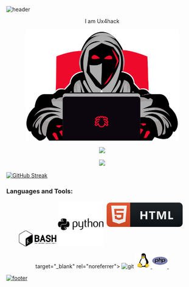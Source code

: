 ![header](https://capsule-render.vercel.app/api?type=wave&color=7B7D7D&height=150&section=header)
<p align="center">

<p align=center> I am Ux4hack </p>


<p align="center">
<img width="80%" src="https://github.com/Ux4hack/Ux4hack/blob/main/ux4.gif" />
</p>

<p align=center> <img src=https://komarev.com/ghpvc/?username=ux4hack&color=FF0000&style=plastic /> </p>

</p>
<p align="center">
<a href="https://github.com/Zachpocalypse/github-readme-stats"><img src="https://github-readme-stats.vercel.app/api?username=Ux4hack&show_icons=true&theme=dark&locale=es&cache_seconds=2500&show_border=true&icon_color=31ff0d&title_color=FF0000&bg_color=101010&include_all_commits=true"></a>
</p>
<p>
  
[![GitHub Streak](http://github-readme-streak-stats.herokuapp.com?user=Ux4hack&theme=dark&border_radius=8.5&locale=es&date_format=M%20j%5B%2C%20Y%5D&mode=weekly&type=png&ring=FF0000)](https://git.io/streak-stats)

<h3 align="left">Languages and Tools:</h3>
</p>
<p align="center">
<img src="https://github.com/Xx-Ashutosh-xX/Xx-Ashutosh-xX/blob/master/assets/icons/bash.png" alt="bash" width="100" hight="50">
<img src="https://github.com/Xx-Ashutosh-xX/Xx-Ashutosh-xX/blob/master/assets/icons/python.png" alt="python" width="120" hight="50">
<img src="https://raw.githubusercontent.com/8bithemant/8bithemant/master/svg/dev/languages/html.svg" alt="Twitter" style="vertical-align:top; margin:4px"> <img 
</p>
<p>

</p>
<p align="center">
<p align="center"> 
target="_blank" rel="noreferrer"> <img src="https://www.vectorlogo.zone/logos/git-scm/git-scm-icon.svg" alt="git" width="40" height="40"/> </a> <a href="https://www.linux.org/" target="_blank" rel="noreferrer"> <img src="https://raw.githubusercontent.com/devicons/devicon/master/icons/linux/linux-original.svg" alt="linux" width="40" height="40"/> </a> <a href="https://www.php.net" target="_blank" rel="noreferrer"> <img src="https://raw.githubusercontent.com/devicons/devicon/master/icons/php/php-original.svg" alt="php" width="40" height="40"/> </a> <a href="https://www.python.org" target="_blank" rel="noreferrer"> <img 
</p>
<p>

![footer](https://capsule-render.vercel.app/api?type=wave&color=7B7D7D&height=150&section=footer)
